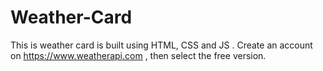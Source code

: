 # Weather-Card
This is weather card is built using HTML, CSS and JS .
Create an account on https://www.weatherapi.com , then select the free version.
